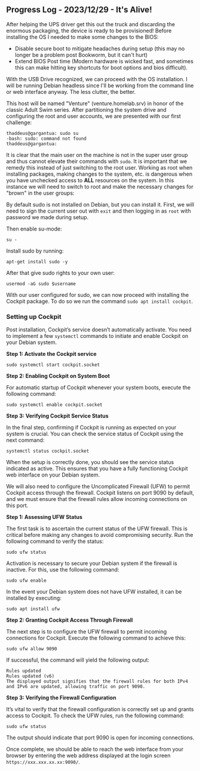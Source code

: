 ## Progress Log - 2023/12/29 - It's Alive!

After helping the UPS driver get this out the truck and discarding the enormous packaging, the device is ready to be provisioned! Before installing the OS I needed to make some changes to the BIOS:
- Disable secure boot to mitigate headaches during setup (this may no longer be a problem post Bookworm, but it can't hurt)
- Extend BIOS Post time (Modern hardware is wicked fast, and sometimes this can make hitting key shortcuts for boot options and bios difficult).

With the USB Drive recognized, we can proceed with the OS installation. I will be running Debian headless since I'll be working from the command line or web interface anyway. The less clutter, the better. 

This host will be named "Venture" (venture.homelab.srv) in honor of the classic Adult Swim series. After partitioning the system drive and configuring the root and user accounts, we are presented with our first challenge:
```
thaddeus@gargantua: sudo su
-bash: sudo: command not found
thaddeus@gargantua:
```
It is clear that the main user on the machine is not in the super user group and thus cannot elevate their commands with ```sudo```. It is important that we remedy this instead of just switching to the root user. Working as root when installing packages, making changes to the system, etc. is dangerous when you have unchecked access to **ALL** resources on the system. In this instance we will need to switch to root and make the necessary changes for "brown" in the user groups:

By default sudo is not installed on Debian, but you can install it. First, we will need to sign the current user out with ```exit``` and then logging in as ```root``` with password we made during setup.

Then enable su-mode:
```
su -
```
Install sudo by running:
```
apt-get install sudo -y
```
After that give sudo rights to your own user:
```
usermod -aG sudo $username
```
With our user configured for sudo, we can now proceed with installing the Cockpit package. To do so we run the command ```sudo apt install cockpit```.

### Setting up Cockpit

Post installation, Cockpit’s service doesn’t automatically activate. You need to implement a few ```systemctl``` commands to initiate and enable Cockpit on your Debian system.

**Step 1: Activate the Cockpit service**
```
sudo systemctl start cockpit.socket
```
**Step 2: Enabling Cockpit on System Boot**

For automatic startup of Cockpit whenever your system boots, execute the following command:
```
sudo systemctl enable cockpit.socket
```
**Step 3: Verifying Cockpit Service Status**

In the final step, confirming if Cockpit is running as expected on your system is crucial. You can check the service status of Cockpit using the next command:
```
systemctl status cockpit.socket
```
When the setup is correctly done, you should see the service status indicated as active. This ensures that you have a fully functioning Cockpit web interface on your Debian system.

We will also need to configure the Uncomplicated Firewall (UFW) to permit Cockpit access through the firewall. Cockpit listens on port 9090 by default, and we must ensure that the firewall rules allow incoming connections on this port.

**Step 1: Assessing UFW Status**

The first task is to ascertain the current status of the UFW firewall. This is critical before making any changes to avoid compromising security. Run the following command to verify the status:
```
sudo ufw status
```
Activation is necessary to secure your Debian system if the firewall is inactive. For this, use the following command:
```
sudo ufw enable
```
In the event your Debian system does not have UFW installed, it can be installed by executing:
```
sudo apt install ufw
```
**Step 2: Granting Cockpit Access Through Firewall**

The next step is to configure the UFW firewall to permit incoming connections for Cockpit. Execute the following command to achieve this:
```
sudo ufw allow 9090
```
If successful, the command will yield the following output:
```
Rules updated
Rules updated (v6)
The displayed output signifies that the firewall rules for both IPv4 and IPv6 are updated, allowing traffic on port 9090.
```
**Step 3: Verifying the Firewall Configuration**

It’s vital to verify that the firewall configuration is correctly set up and grants access to Cockpit. To check the UFW rules, run the following command:
```
sudo ufw status
```
The output should indicate that port 9090 is open for incoming connections.

Once complete, we should be able to reach the web interface from your browser by entering the web address displayed at the login screen ```https://xxx.xxx.xx.xx:9090/```. 
